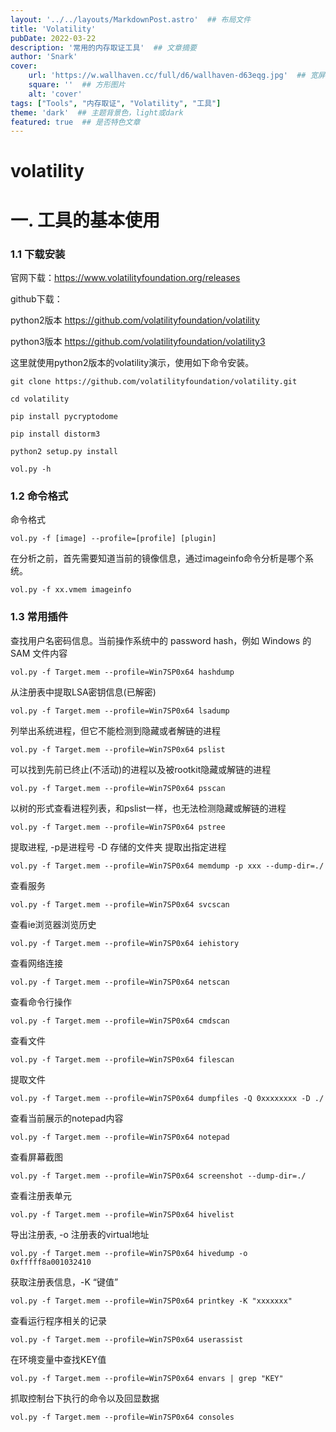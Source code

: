 ```yaml
---
layout: '../../layouts/MarkdownPost.astro'  ## 布局文件
title: 'Volatility'
pubDate: 2022-03-22
description: '常用的内存取证工具'  ## 文章摘要
author: 'Snark'
cover:
    url: 'https://w.wallhaven.cc/full/d6/wallhaven-d63eqg.jpg'  ## 宽屏图片
    square: ''  ## 方形图片
    alt: 'cover'
tags: ["Tools", "内存取证", "Volatility", "工具"]
theme: 'dark'  ## 主题背景色，light或dark
featured: true  ## 是否特色文章
---
```


# volatility

# 一.   工具的基本使用

### 1.1  下载安装

官网下载：<https://www.volatilityfoundation.org/releases>

github下载：

python2版本  https://github.com/volatilityfoundation/volatility

python3版本 https://github.com/volatilityfoundation/volatility3

这里就使用python2版本的volatility演示，使用如下命令安装。

```
git clone https://github.com/volatilityfoundation/volatility.git

cd volatility

pip install pycryptodome

pip install distorm3

python2 setup.py install

vol.py -h
```

### 1.2  命令格式

命令格式

```
vol.py -f [image] --profile=[profile] [plugin]
```

在分析之前，首先需要知道当前的镜像信息，通过imageinfo命令分析是哪个系统。

```
vol.py -f xx.vmem imageinfo
```

### 1.3  常用插件

查找⽤户名密码信息。当前操作系统中的 password hash，例如 Windows 的 SAM 文件内容

```
vol.py -f Target.mem --profile=Win7SP0x64 hashdump
```

从注册表中提取LSA密钥信息(已解密)

```
vol.py -f Target.mem --profile=Win7SP0x64 lsadump
```

列举出系统进程，但它不能检测到隐藏或者解链的进程

```
vol.py -f Target.mem --profile=Win7SP0x64 pslist
```

可以找到先前已终止(不活动)的进程以及被rootkit隐藏或解链的进程

```
vol.py -f Target.mem --profile=Win7SP0x64 psscan
```

以树的形式查看进程列表，和pslist一样，也无法检测隐藏或解链的进程

```
vol.py -f Target.mem --profile=Win7SP0x64 pstree
```

提取进程, -p是进程号 -D 存储的文件夹 提取出指定进程

```
vol.py -f Target.mem --profile=Win7SP0x64 memdump -p xxx --dump-dir=./
```

查看服务

```
vol.py -f Target.mem --profile=Win7SP0x64 svcscan
```

查看ie浏览器浏览历史

```
vol.py -f Target.mem --profile=Win7SP0x64 iehistory
```

查看⽹络连接

```
vol.py -f Target.mem --profile=Win7SP0x64 netscan
```

查看命令⾏操作

```
vol.py -f Target.mem --profile=Win7SP0x64 cmdscan
```

查看⽂件

```
vol.py -f Target.mem --profile=Win7SP0x64 filescan
```

提取文件

```
vol.py -f Target.mem --profile=Win7SP0x64 dumpfiles -Q 0xxxxxxxx -D ./
```

查看当前展示的notepad内容

```
vol.py -f Target.mem --profile=Win7SP0x64 notepad
```

查看屏幕截图

```
vol.py -f Target.mem --profile=Win7SP0x64 screenshot --dump-dir=./
```

查看注册表单元

```
vol.py -f Target.mem --profile=Win7SP0x64 hivelist
```

导出注册表, -o 注册表的virtual地址

```
vol.py -f Target.mem --profile=Win7SP0x64 hivedump -o 0xfffff8a001032410
```

获取注册表信息，-K “键值”

```
vol.py -f Target.mem --profile=Win7SP0x64 printkey -K "xxxxxxx"
```

查看运⾏程序相关的记录

```
vol.py -f Target.mem --profile=Win7SP0x64 userassist
```

在环境变量中查找KEY值

```
vol.py -f Target.mem --profile=Win7SP0x64 envars | grep "KEY"
```

抓取控制台下执行的命令以及回显数据

```
vol.py -f Target.mem --profile=Win7SP0x64 consoles
```

